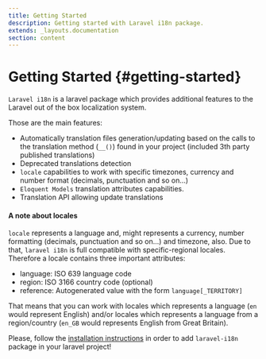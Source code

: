 ```yaml
---
title: Getting Started
description: Getting started with Laravel i18n package.
extends: _layouts.documentation
section: content
---
```


# Getting Started {#getting-started}

`Laravel i18n` is a laravel package which provides additional features to the Laravel out of the box localization system.

Those are the main features:

* Automatically translation files generation/updating based on the calls to the translation method (`__()`) found
in your project (included 3th party published translations)
* Deprecated translations detection
* `locale` capabilities to work with specific timezones, currency and number format (decimals, punctuation and so on...)
* `Eloquent Models` translation attributes capabilities.
* Translation API allowing update translations 

#### A note about locales
`locale` represents a language and, might represents a currency, number formatting
(decimals, punctuation and so on...) and timezone, also. Due to that, `laravel i18n` is full compatible with 
specific-regional locales. Therefore a locale contains three important attributes:

* language: ISO 639 language code
* region: ISO 3166 country code (optional)
* reference: Autogenerated value with the form `language[_TERRITORY]`

That means that you can work with locales which represents a language (`en` would represent English) and/or 
locales which represents a language from a region/country (`en_GB` would represents English from Great Britain). 

Please, follow the [installation instructions](#) in order to add `laravel-i18n` package in your laravel project!